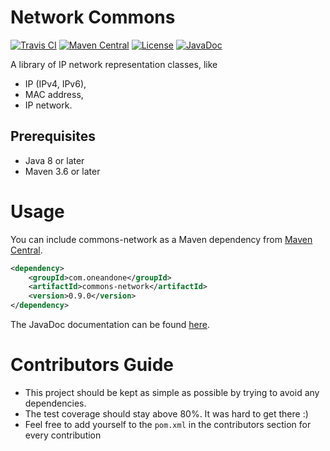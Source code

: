 Network Commons
============
[![Travis CI](https://travis-ci.org/1and1/commons-network.svg?branch=master)](https://travis-ci.org/1and1/commons-network)
[![Maven Central](https://maven-badges.herokuapp.com/maven-central/com.oneandone/commons-network/badge.svg)](https://maven-badges.herokuapp.com/maven-central/com.oneandone/commons-network)
[![License](https://img.shields.io/badge/License-Apache%202.0-blue.svg)](https://opensource.org/licenses/Apache-2.0)
[![JavaDoc](https://javadoc-badge.appspot.com/com.oneandone/commons-network.svg?label=javadoc)](http://api.sfuhrm.de/commons-network/com/ionos/network/commons/package-summary.html)

A library of IP network representation classes, like
* IP (IPv4, IPv6),
* MAC address,
* IP network.

## Prerequisites

* Java 8 or later
* Maven 3.6 or later
 
Usage
============
You can include commons-network as a Maven dependency from [Maven Central]().

```xml
<dependency>
    <groupId>com.oneandone</groupId>
    <artifactId>commons-network</artifactId>
    <version>0.9.0</version>
</dependency>
```
The JavaDoc documentation can be found [here](http://api.sfuhrm.de/commons-network/com/ionos/network/commons/package-summary.html).

Contributors Guide
============

* This project should be kept as simple as possible by trying to avoid any dependencies.
* The test coverage should stay above 80%. It was hard to get there :)
* Feel free to add yourself to the `pom.xml` in the contributors section for every contribution
